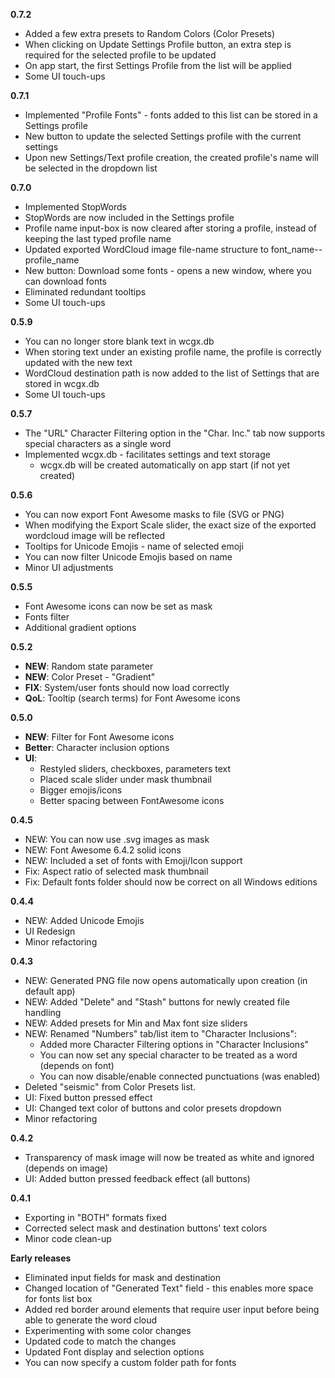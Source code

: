 **0.7.2**

- Added a few extra presets to Random Colors (Color Presets)
- When clicking on Update Settings Profile button, an extra step is required for the selected profile to be updated
- On app start, the first Settings Profile from the list will be applied
- Some UI touch-ups


**0.7.1**

- Implemented "Profile Fonts" - fonts added to this list can be stored in a Settings profile
- New button to update the selected Settings profile with the current settings
- Upon new Settings/Text profile creation, the created profile's name will be selected in the dropdown list


**0.7.0**

- Implemented StopWords
- StopWords are now included in the Settings profile
- Profile name input-box is now cleared after storing a profile, instead of keeping the last typed profile name
- Updated exported WordCloud image file-name structure to font_name--profile_name
- New button: Download some fonts - opens a new window, where you can download fonts
- Eliminated redundant tooltips
- Some UI touch-ups


**0.5.9**

- You can no longer store blank text in wcgx.db
- When storing text under an existing profile name, the profile is correctly updated with the new text
- WordCloud destination path is now added to the list of Settings that are stored in wcgx.db
- Some UI touch-ups


**0.5.7**

- The "URL" Character Filtering option in the "Char. Inc." tab now supports special characters as a single word
- Implemented wcgx.db - facilitates settings and text storage
    - wcgx.db will be created automatically on app start (if not yet created)


**0.5.6**

- You can now export Font Awesome masks to file (SVG or PNG)
- When modifying the Export Scale slider, the exact size of the exported wordcloud image will be reflected
- Tooltips for Unicode Emojis - name of selected emoji
- You can now filter Unicode Emojis based on name
- Minor UI adjustments


**0.5.5**

- Font Awesome icons can now be set as mask
- Fonts filter
- Additional gradient options


**0.5.2**

- **NEW**: Random state parameter
- **NEW**: Color Preset - "Gradient"
- **FIX**: System/user fonts should now load correctly
- **QoL**: Tooltip (search terms) for Font Awesome icons


**0.5.0**

- **NEW**: Filter for Font Awesome icons
- **Better**: Character inclusion options
- **UI**: 
    - Restyled sliders, checkboxes, parameters text
    - Placed scale slider under mask thumbnail
    - Bigger emojis/icons
    - Better spacing between FontAwesome icons


**0.4.5**

- NEW: You can now use .svg images as mask
- NEW: Font Awesome 6.4.2 solid icons
- NEW: Included a set of fonts with Emoji/Icon support
- Fix: Aspect ratio of selected mask thumbnail
- Fix: Default fonts folder should now be correct on all Windows editions


**0.4.4**

- NEW: Added Unicode Emojis
- UI Redesign
- Minor refactoring


**0.4.3**

- NEW: Generated PNG file now opens automatically upon creation (in default app)
- NEW: Added "Delete" and "Stash" buttons for newly created file handling
- NEW: Added presets for Min and Max font size sliders
- NEW: Renamed "Numbers" tab/list item to "Character Inclusions":
    - Added more Character Filtering options in "Character Inclusions"
    - You can now set any special character to be treated as a word (depends on font)
    - You can now disable/enable connected punctuations (was enabled)
- Deleted "seismic" from Color Presets list.
- UI: Fixed button pressed effect
- UI: Changed text color of buttons and color presets dropdown
- Minor refactoring


**0.4.2**

- Transparency of mask image will now be treated as white and ignored (depends on image)
- UI: Added button pressed feedback effect (all buttons)


**0.4.1**

- Exporting in "BOTH" formats fixed
- Corrected select mask and destination buttons' text colors
- Minor code clean-up


**Early releases**

- Eliminated input fields for mask and destination
- Changed location of "Generated Text" field - this enables more space for fonts list box
- Added red border around elements that require user input before being able to generate the word cloud
- Experimenting with some color changes
- Updated code to match the changes
- Updated Font display and selection options
- You can now specify a custom folder path for fonts